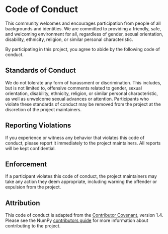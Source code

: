 # Code of Conduct

This community welcomes and encourages participation from people of all backgrounds and identities. We are
committed to providing a friendly, safe, and welcoming environment for all, regardless of gender, sexual orientation,
disability, ethnicity, religion, or similar personal characteristic.

By participating in this project, you agree to abide by the following code of conduct.

## Standards of Conduct

We do not tolerate any form of harassment or discrimination. This includes, but is not limited to, offensive comments
related to gender, sexual orientation, disability, ethnicity, religion, or similar personal characteristic, as well as
unwelcome sexual advances or attention. Participants who violate these standards of conduct may be removed from the
project at the discretion of the project maintainers.

## Reporting Violations

If you experience or witness any behavior that violates this code of conduct, please report it immediately to the
project maintainers. All reports will be kept confidential.

## Enforcement

If a participant violates this code of conduct, the project maintainers may take any action they deem appropriate,
including warning the offender or expulsion from the project.

## Attribution

This code of conduct is adapted from the [Contributor Covenant](https://www.contributor-covenant.org), version 1.4.
Please see the NumPy [contributors guide](https://numpy.org/devdocs/dev/index.html#contributors-guide) for more
information about contributing to the project.

